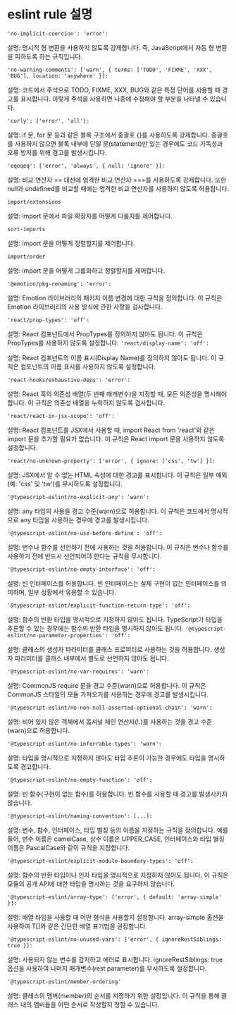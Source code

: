 # eslint rule 설명

`'no-implicit-coercion': 'error':`

설명: 명시적 형 변환을 사용하지 않도록 강제합니다. 즉, JavaScript에서 자동 형 변환을 피하도록 하는 규칙입니다.

`'no-warning-comments': ['warn', { terms: ['TODO', 'FIXME', 'XXX', 'BUG'], location: 'anywhere' }]:`

설명: 코드에서 주석으로 TODO, FIXME, XXX, BUG와 같은 특정 단어를 사용할 때 경고를 표시합니다. 이렇게 주석을 사용하면 나중에 수정해야 할 부분을 나타낼 수 있습니다.

`'curly': ['error', 'all']:`

설명: if 문, for 문 등과 같은 블록 구조에서 중괄호 {}를 사용하도록 강제합니다. 중괄호를 사용하지 않으면 블록 내부에 단일 문(statement)만 있는 경우에도 코드 가독성과 오류 방지를 위해 경고를 발생시킵니다.

`'eqeqeq': ['error', 'always', { null: 'ignore' }]:`

설명: 비교 연산자 == 대신에 엄격한 비교 연산자 ===를 사용하도록 강제합니다. 또한 null과 undefined를 비교할 때에는 엄격한 비교 연산자를 사용하지 않도록 허용합니다.

`import/extensions`

설명: import 문에서 파일 확장자를 어떻게 다룰지를 제어합니다.

`sort-imports`

설명: import 문을 어떻게 정렬할지를 제어합니다.

`import/order`

설명: import 문을 어떻게 그룹화하고 정렬할지를 제어합니다.

`'@emotion/pkg-renaming': 'error':`

설명: Emotion 라이브러리의 패키지 이름 변경에 대한 규칙을 정의합니다. 이 규칙은 Emotion 라이브러리의 사용 방식에 관한 사항을 검사합니다.

`'react/prop-types': 'off':`

설명: React 컴포넌트에서 PropTypes를 정의하지 않아도 됩니다. 이 규칙은 PropTypes를 사용하지 않도록 설정합니다.
`'react/display-name': 'off':`

설명: React 컴포넌트의 이름 표시(Display Name)를 정의하지 않아도 됩니다. 이 규칙은 컴포넌트의 이름 표시를 사용하지 않도록 설정합니다.

`'react-hooks/exhaustive-deps': 'error':`

설명: React 훅의 의존성 배열(두 번째 매개변수)을 지정할 때, 모든 의존성을 명시해야 합니다. 이 규칙은 의존성 배열을 누락하지 않도록 검사합니다.

`'react/react-in-jsx-scope': 'off':`

설명: React 컴포넌트를 JSX에서 사용할 때, import React from 'react'와 같은 import 문을 추가할 필요가 없습니다. 이 규칙은 React import 문을 사용하지 않도록 설정합니다.

`'react/no-unknown-property': ['error', { ignore: ['css', 'tw'] }]:`

설명: JSX에서 알 수 없는 HTML 속성에 대한 경고를 표시합니다. 이 규칙은 일부 예외 (예: 'css' 및 'tw')를 무시하도록 설정합니다.

`'@typescript-eslint/no-explicit-any': 'warn':`

설명: any 타입의 사용을 경고 수준(warn)으로 허용합니다. 이 규칙은 코드에서 명시적으로 any 타입을 사용하는 경우에 경고를 발생시킵니다.

`'@typescript-eslint/no-use-before-define': 'off':`

설명: 변수나 함수를 선언하기 전에 사용하는 것을 허용합니다. 이 규칙은 변수나 함수를 사용하기 전에 반드시 선언되어야 한다는 규칙을 무시합니다.

`'@typescript-eslint/no-empty-interface': 'off':`

설명: 빈 인터페이스를 허용합니다. 빈 인터페이스는 실제 구현이 없는 인터페이스를 의미하며, 일부 상황에서 유용할 수 있습니다.

`'@typescript-eslint/explicit-function-return-type': 'off':`

설명: 함수의 반환 타입을 명시적으로 지정하지 않아도 됩니다. TypeScript가 타입을 추론할 수 있는 경우에는 함수의 반환 타입을 명시하지 않아도 됩니다.
`'@typescript-eslint/no-parameter-properties': 'off':`

설명: 클래스의 생성자 파라미터를 클래스 프로퍼티로 사용하는 것을 허용합니다. 생성자 파라미터를 클래스 내부에서 별도로 선언하지 않아도 됩니다.

`'@typescript-eslint/no-var-requires': 'warn':`

설명: CommonJS require 문을 경고 수준(warn)으로 허용합니다. 이 규칙은 CommonJS 스타일의 모듈 가져오기를 사용하는 경우에 경고를 발생시킵니다.

`'@typescript-eslint/no-non-null-asserted-optional-chain': 'warn':`

설명: 비어 있지 않은 객체에서 옵셔널 체인 연산자(!.)를 사용하는 것을 경고 수준(warn)으로 허용합니다.

`'@typescript-eslint/no-inferrable-types': 'warn':`

설명: 타입을 명시적으로 지정하지 않아도 타입 추론이 가능한 경우에도 타입을 명시하도록 경고합니다.

`'@typescript-eslint/no-empty-function': 'off':`

설명: 빈 함수(구현이 없는 함수)를 허용합니다. 빈 함수를 사용할 때 경고를 발생시키지 않습니다.

`'@typescript-eslint/naming-convention': [...]:`

설명: 변수, 함수, 인터페이스, 타입 별칭 등의 이름을 지정하는 규칙을 정의합니다. 예를 들어, 변수 이름은 camelCase, 상수 이름은 UPPER_CASE, 인터페이스와 타입 별칭 이름은 PascalCase와 같이 규칙을 지정합니다.

`'@typescript-eslint/explicit-module-boundary-types': 'off':`

설명: 함수의 반환 타입이나 인자 타입을 명시적으로 지정하지 않아도 됩니다. 이 규칙은 모듈의 공개 API에 대한 타입을 명시하는 것을 요구하지 않습니다.

`'@typescript-eslint/array-type': ['error', { default: 'array-simple' }]:`

설명: 배열 타입을 사용할 때 어떤 형식을 사용할지 설정합니다. array-simple 옵션을 사용하여 T[]와 같은 간단한 배열 표기법을 권장합니다.

`'@typescript-eslint/no-unused-vars': ['error', { ignoreRestSiblings: true }]:`

설명: 사용되지 않는 변수를 감지하고 에러로 표시합니다. ignoreRestSiblings: true 옵션을 사용하여 나머지 매개변수(rest parameter)를 무시하도록 설정합니다.

`'@typescript-eslint/member-ordering'`

설명: 클래스의 멤버(member)의 순서를 지정하기 위한 설정입니다. 이 규칙을 통해 클래스 내의 멤버들을 어떤 순서로 작성할지 정할 수 있습니다.
